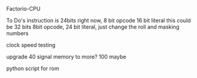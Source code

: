 Factorio-CPU

To Do's
instruction is 24bits right now, 8 bit opcode 16 bit literal
this could be 32 bits 8bit opcode, 24 bit literal, just change the roll and masking numbers

clock speed testing

upgrade 40 signal memory to more? 100 maybe

python script for rom